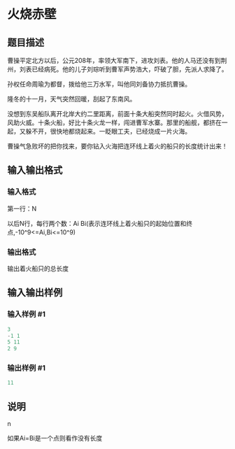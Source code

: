 # 火烧赤壁

## 题目描述

曹操平定北方以后，公元208年，率领大军南下，进攻刘表。他的人马还没有到荆州，刘表已经病死。他的儿子刘琮听到曹军声势浩大，吓破了胆，先派人求降了。

孙权任命周瑜为都督，拨给他三万水军，叫他同刘备协力抵抗曹操。

隆冬的十一月，天气突然回暖，刮起了东南风。

没想到东吴船队离开北岸大约二里距离，前面十条大船突然同时起火。火借风势，风助火威。十条火船，好比十条火龙一样，闯进曹军水寨。那里的船舰，都挤在一起，又躲不开，很快地都烧起来。一眨眼工夫，已经烧成一片火海。

曹操气急败坏的把你找来，要你钻入火海把连环线上着火的船只的长度统计出来！

## 输入输出格式

### 输入格式

第一行：N

以后N行，每行两个数：Ai Bi(表示连环线上着火船只的起始位置和终点,-10^9<=Ai,Bi<=10^9)

### 输出格式

输出着火船只的总长度

## 输入输出样例

### 输入样例 #1

```cpp
3
-1 1
5 11
2 9
```


### 输出样例 #1

```cpp
11
```


## 说明

n

如果Ai=Bi是一个点则看作没有长度

